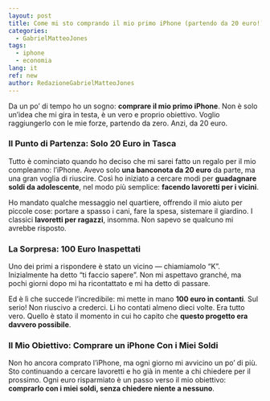 ```yaml
---
layout: post
title: Come mi sto comprando il mio primo iPhone (partendo da 20 euro!)
categories:
  - GabrielMatteoJones
tags:
  - iphone
  - economia
lang: it
ref: new
author: RedazioneGabrielMatteoJones
---
```

Da un po’ di tempo ho un sogno: **comprare il mio primo iPhone**. Non è solo un’idea che mi gira in testa, è un vero e proprio obiettivo. Voglio raggiungerlo con le mie forze, partendo da zero. Anzi, da 20 euro.

### Il Punto di Partenza: Solo 20 Euro in Tasca

Tutto è cominciato quando ho deciso che mi sarei fatto un regalo per il mio compleanno: l’iPhone. Avevo solo **una banconota da 20 euro** da parte, ma una gran voglia di riuscire. Così ho iniziato a cercare modi per **guadagnare soldi da adolescente**, nel modo più semplice: **facendo lavoretti per i vicini**.

Ho mandato qualche messaggio nel quartiere, offrendo il mio aiuto per piccole cose: portare a spasso i cani, fare la spesa, sistemare il giardino. I classici **lavoretti per ragazzi**, insomma. Non sapevo se qualcuno mi avrebbe risposto.

### La Sorpresa: 100 Euro Inaspettati

Uno dei primi a rispondere è stato un vicino — chiamiamolo “K”. Inizialmente ha detto “ti faccio sapere”. Non mi aspettavo granché, ma pochi giorni dopo mi ha ricontattato e mi ha detto di passare.

Ed è lì che succede l’incredibile: mi mette in mano **100 euro in contanti**. Sul serio! Non riuscivo a crederci. Li ho contati almeno dieci volte. Era tutto vero. Quello è stato il momento in cui ho capito che **questo progetto era davvero possibile**.

### Il Mio Obiettivo: Comprare un iPhone Con i Miei Soldi

Non ho ancora comprato l’iPhone, ma ogni giorno mi avvicino un po’ di più. Sto continuando a cercare lavoretti e ho già in mente a chi chiedere per il prossimo. Ogni euro risparmiato è un passo verso il mio obiettivo: **comprarlo con i miei soldi, senza chiedere niente a nessuno**.
